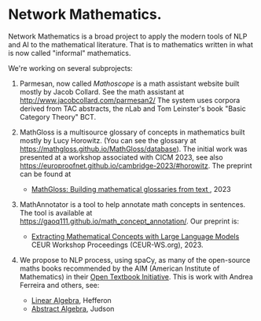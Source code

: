 # Network Mathematics.

Network Mathematics is a broad project to apply the modern tools of NLP and AI to the mathematical literature. That is to mathematics written in what is now called "informal" mathematics.

We're working on several subprojects: 

1. Parmesan, now called *Mathoscope*  is a math assistant website built mostly by Jacob Collard. See the math assistant at http://www.jacobcollard.com/parmesan2/
   The system uses corpora derived from TAC abstracts, the nLab and Tom Leinster's book "Basic Category Theory" BCT.
   
2. MathGloss is a multisource glossary of concepts in mathematics built mostly by Lucy Horowitz. (You can see the glossary at  https://mathgloss.github.io/MathGloss/database).
   The initial work was presented at a workshop associated with  CICM 2023, see also https://europroofnet.github.io/cambridge-2023/#horowitz. The preprint can be found at
   * [MathGloss: Building mathematical glossaries from text ](https://arxiv.org/abs/2311.12649), 2023 

3. MathAnnotator is a tool to help annotate math concepts in sentences. The tool is available at https://gaoq111.github.io/math_concept_annotation/.  Our preprint is:
   * [Extracting Mathematical Concepts with Large Language Models](https://arxiv.org/pdf/2309.00642) CEUR Workshop Proceedings (CEUR-WS.org), 2023.
  
4. We propose to NLP process, using spaCy, as many of the open-source maths books recommended by the AIM (American Institute of Mathematics)  in their [Open Textbook Initiative](https://textbooks.aimath.org/). This is work with Andrea Ferreira and others, see:
   *  [Linear Algebra](https://github.com/andreago9/MathCorpus-LAHefferonPDF),  Hefferon
   *  [Abstract Algebra](https://github.com/andreago9/MathCorpus-AATA), Judson 
